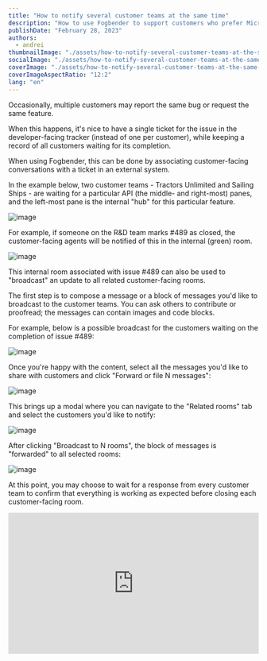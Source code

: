 ```yaml
---
title: "How to notify several customer teams at the same time"
description: "How to use Fogbender to support customers who prefer Microsoft Teams"
publishDate: "February 28, 2023"
authors:
  - andrei
thumbnailImage: "./assets/how-to-notify-several-customer-teams-at-the-same-time/thumb.png"
socialImage: "./assets/how-to-notify-several-customer-teams-at-the-same-time/social.png"
coverImage: "./assets/how-to-notify-several-customer-teams-at-the-same-time/cover.png"
coverImageAspectRatio: "12:2"
lang: "en"
---
```


Occasionally, multiple customers may report the same bug or request the same feature.

When this happens, it's nice to have a single ticket for the issue in the developer-facing tracker (instead of one per customer), while keeping a record of all customers waiting for its completion.

When using Fogbender, this can be done by associating customer-facing conversations with a ticket in an external system.

In the example below, two customer teams - Tractors Unlimited and Sailing Ships - are waiting for a particular API (the middle- and right-most) panes, and the left-most pane is the internal "hub" for this particular feature.

![image](https://fogbender-blog.s3.amazonaws.com/issue-hub.png)

For example, if someone on the R&D team marks #489 as closed, the customer-facing agents will be notified of this in the internal (green) room.

![image](https://fogbender-blog.s3.amazonaws.com/gh-closed-message.png)

This internal room associated with issue #489 can also be used to "broadcast" an update to all related customer-facing rooms.

The first step is to compose a message or a block of messages you'd like to broadcast to the customer teams. You can ask others to contribute or proofread; the messages can contain images and code blocks.

For example, below is a possible broadcast for the customers waiting on the completion of issue #489:

![image](https://fogbender-blog.s3.amazonaws.com/broadcast-message-block.png)

Once you're happy with the content, select all the messages you'd like to share with customers and click "Forward or file N messages":

![image](https://fogbender-blog.s3.amazonaws.com/broadcast-message-block-selected.png)

This brings up a modal where you can navigate to the "Related rooms" tab and select the customers you'd like to notify:

![image](https://fogbender-blog.s3.amazonaws.com/forward-to-related-rooms-modal.png)

After clicking "Broadcast to N rooms", the block of messages is "forwarded" to all selected rooms:

![image](https://fogbender-blog.s3.amazonaws.com/forwarded-messages.png)

At this point, you may choose to wait for a response from every customer team to confirm that everything is working as expected before closing each customer-facing room.

<div style="position: relative; padding-bottom: 56.25%; height: 0;"><iframe src="https://www.loom.com/embed/d0297aebffb846ccbf79950acaee2de6" frameborder="0" webkitallowfullscreen mozallowfullscreen allowfullscreen style="position: absolute; top: 0; left: 0; width: 100%; height: 100%;"></iframe></div>

